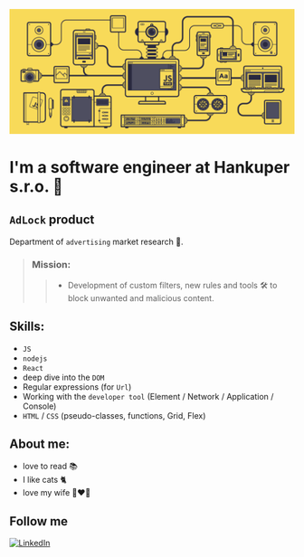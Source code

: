 <!--
    Header
-->
![Header](https://github.com/IhorFedorov7/IhorFedorov7/blob/main/assets/js.gif)
<!--
    About me
-->
# I'm a software engineer at Hankuper s.r.o. 👋

## `AdLock` product 

Department of `advertising` market research 🔎.

> ### Mission:
>> - Development of custom filters, new rules and tools 🛠 to block unwanted and malicious content.

## Skills:
- `JS`
- `nodejs`
- `React`
- deep dive into the `DOM`
- Regular expressions (for `Url`)
- Working with the `developer tool` (Element / Network / Application / Console)
- `HTML` / `CSS` (pseudo-classes, functions, Grid, Flex)

## About me:

- love to read 📚
- I like cats 🐈
- love my wife 👩‍❤️‍👨
<!--
    Follow me
-->
## Follow me

[![LinkedIn](https://img.shields.io/badge/-LinkedIn-4e4e60?style=for-the-badge&logo=linkedin&logoColor=007BB6)](https://www.linkedin.com/in/ihor-fedorov-6a1293175)